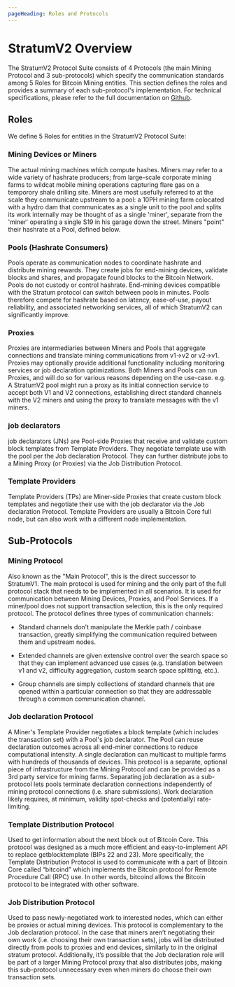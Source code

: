```yaml
---
pageHeading: Roles and Protocols
---
```


# StratumV2 Overview

The StratumV2 Protocol Suite consists of 4 Protocols (the main Mining Protocol and 3 sub-protocols) which specify the communication standards among 5 Roles for Bitcoin Mining entities. This section defines the roles and provides a summary of each sub-protocol's implementation. For technical specifications, please refer to the full documentation on [Github](https://www.github.com/stratum-mining/sv2-spec).

## Roles

We define 5 Roles for entities in the StratumV2 Protocol Suite:

### Mining Devices or Miners

The actual mining machines which compute hashes. Miners may refer to a wide variety of hashrate producers; from large-scale corporate mining farms to wildcat mobile mining operations capturing flare gas on a temporory shale drilling site. Miners are most usefully referred to at the scale they communicate upstream to a pool: a 10PH mining farm colocated with a hydro dam that communicates as a single unit to the pool and splits its work internally may be thought of as a single 'miner', separate from the 'miner' operating a single S19 in his garage down the street. Miners "point" their hashrate at a Pool, defined below.

### Pools (Hashrate Consumers)

Pools operate as communication nodes to coordinate hashrate and distribute mining rewards. They create jobs for end-mining devices, validate blocks and shares, and propagate found blocks to the Bitcoin Network. Pools do not custody or control hashrate. End-mining devices compatible with the Stratum protocol can switch between pools in minutes. Pools therefore compete for hashrate based on latency, ease-of-use, payout reliability, and associated networking services, all of which StratumV2 can significantly improve.

### Proxies

Proxies are intermediaries between Miners and Pools that aggregate connections and translate mining communications from v1->v2 or v2->v1. Proxies may optionally provide additional functionality including monitoring services or job declaration optimizations. Both Miners and Pools can run Proxies, and will do so for various reasons depending on the use-case. e.g. A StratumV2 pool might run a proxy as its initial connection service to accept both V1 and V2 connections, establishing direct standard channels with the V2 miners and using the proxy to translate messages with the v1 miners.

### job declarators

job declarators (JNs) are Pool-side Proxies that receive and validate custom block templates from Template Providers. They negotiate template use with the pool per the Job declaration Protocol.
They can further distribute jobs to a Mining Proxy (or Proxies) via the Job Distribution Protocol.

### Template Providers

Template Providers (TPs) are Miner-side Proxies that create custom block templates and negotiate their use with the job declarator via the Job declaration Protocol. Template Providers are usually a Bitcoin Core full node, but can also work with a different node implementation.

## Sub-Protocols

### Mining Protocol

Also known as the "Main Protocol", this is the direct successor to StratumV1. The main protocol is used for mining and the only part of the full protocol stack that needs to be implemented in all scenarios. It is used for communication between Mining Devices, Proxies, and Pool Services. If a miner/pool does not support transaction selection, this is the only required protocol.
The protocol defines three types of communication channels:

- Standard channels don’t manipulate the Merkle path / coinbase transaction, greatly simplifying the communication required between them and upstream nodes.

- Extended channels are given extensive control over the search space so that they can implement advanced use cases (e.g. translation between v1 and v2, difficulty aggregation, custom search space splitting, etc.).

- Group channels are simply collections of standard channels that are opened within a particular connection so that they are addressable through a common communication channel.

### Job declaration Protocol

A Miner's Template Provider negotiates a block template (which includes the transaction set) with a Pool's job declarator. The Pool can reuse declaration outcomes across all end-miner connections to reduce computational intensity. A single declaration can multicast to multiple farms with hundreds of thousands of devices. This protocol is a separate, optional piece of infrastructure from the Mining Protocol and can be provided as a 3rd party service for mining farms.
Separating job declaration as a sub-protocol lets pools terminate declaration connections independently of mining protocol connections (i.e. share submissions).
Work declaration likely requires, at minimum, validity spot-checks and (potentially) rate-limiting.

### Template Distribution Protocol

Used to get information about the next block out of Bitcoin Core. This protocol was designed as a much more efficient and easy-to-implement API to replace getblocktemplate (BIPs 22 and 23). More specifically, the Template Distribution Protocol is used to communicate with a part of Bitcoin Core called “bitcoind” which implements the Bitcoin protocol for Remote Procedure Call (RPC) use. In other words, bitcoind allows the Bitcoin protocol to be integrated with other software.

### Job Distribution Protocol

Used to pass newly-negotiated work to interested nodes, which can either be proxies or actual mining devices. This protocol is complementary to the Job declaration protocol. In the case that miners aren’t negotiating their own work (i.e. choosing their own transaction sets), jobs will be distributed directly from pools to proxies and end devices, similarly to in the original stratum protocol. Additionally, it’s possible that the Job declaration role will be part of a larger Mining Protocol proxy that also distributes jobs, making this sub-protocol unnecessary even when miners do choose their own transaction sets.
